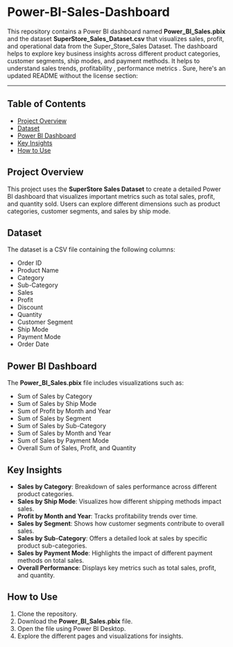 # Power-BI-Sales-Dashboard
This repository contains a Power BI dashboard named **Power_BI_Sales.pbix** and the dataset **SuperStore_Sales_Dataset.csv** that visualizes sales, profit, and operational data from the Super_Store_Sales Dataset. The dashboard helps to explore key business insights across different product categories, customer segments, ship modes, and payment methods. It helps to understand sales trends, profitability , performance metrics .
Sure, here's an updated README without the license section:

---


## Table of Contents
- [Project Overview](#project-overview)
- [Dataset](#dataset)
- [Power BI Dashboard](#power-bi-dashboard)
- [Key Insights](#key-insights)
- [How to Use](#how-to-use)

## Project Overview
This project uses the **SuperStore Sales Dataset** to create a detailed Power BI dashboard that visualizes important metrics such as total sales, profit, and quantity sold. Users can explore different dimensions such as product categories, customer segments, and sales by ship mode.

## Dataset
The dataset is a CSV file containing the following columns:
- Order ID
- Product Name
- Category
- Sub-Category
- Sales
- Profit
- Discount
- Quantity
- Customer Segment
- Ship Mode
- Payment Mode
- Order Date

## Power BI Dashboard
The **Power_BI_Sales.pbix** file includes visualizations such as:
- Sum of Sales by Category
- Sum of Sales by Ship Mode
- Sum of Profit by Month and Year
- Sum of Sales by Segment
- Sum of Sales by Sub-Category
- Sum of Sales by Month and Year
- Sum of Sales by Payment Mode
- Overall Sum of Sales, Profit, and Quantity

## Key Insights
- **Sales by Category**: Breakdown of sales performance across different product categories.
- **Sales by Ship Mode**: Visualizes how different shipping methods impact sales.
- **Profit by Month and Year**: Tracks profitability trends over time.
- **Sales by Segment**: Shows how customer segments contribute to overall sales.
- **Sales by Sub-Category**: Offers a detailed look at sales by specific product sub-categories.
- **Sales by Payment Mode**: Highlights the impact of different payment methods on total sales.
- **Overall Performance**: Displays key metrics such as total sales, profit, and quantity.

## How to Use
1. Clone the repository.
2. Download the **Power_BI_Sales.pbix** file.
3. Open the file using Power BI Desktop.
4. Explore the different pages and visualizations for insights.
